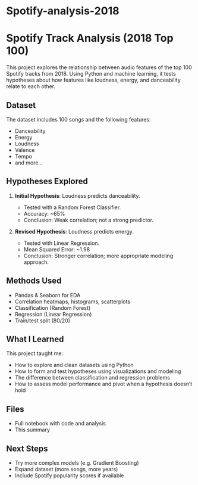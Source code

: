 # Spotify-analysis-2018

# Spotify Track Analysis (2018 Top 100)

This project explores the relationship between audio features of the top 100 Spotify tracks from 2018. Using Python and machine learning, it tests hypotheses about how features like loudness, energy, and danceability relate to each other.

##  Dataset
The dataset includes 100 songs and the following features:
- Danceability
- Energy
- Loudness
- Valence
- Tempo
- and more...

##  Hypotheses Explored
1. **Initial Hypothesis**: Loudness predicts danceability.
   - Tested with a Random Forest Classifier.
   - Accuracy: ~65%
   - Conclusion: Weak correlation; not a strong predictor.
   
2. **Revised Hypothesis**: Loudness predicts energy.
   - Tested with Linear Regression.
   - Mean Squared Error: ~1.98
   - Conclusion: Stronger correlation; more appropriate modeling approach.

##  Methods Used
- Pandas & Seaborn for EDA
- Correlation heatmaps, histograms, scatterplots
- Classification (Random Forest)
- Regression (Linear Regression)
- Train/test split (80/20)

##  What I Learned
This project taught me:
- How to explore and clean datasets using Python
- How to form and test hypotheses using visualizations and modeling
- The difference between classification and regression problems
- How to assess model performance and pivot when a hypothesis doesn’t hold

##  Files
-  Full notebook with code and analysis
-  This summary

##  Next Steps
- Try more complex models (e.g. Gradient Boosting)
- Expand dataset (more songs, more years)
- Include Spotify popularity scores if available
